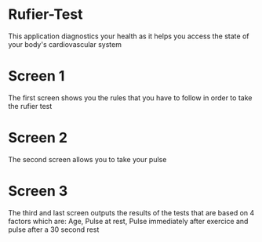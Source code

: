 # Rufier-Test
This application diagnostics your health as it helps you access the state of your body's cardiovascular system
# Screen 1
The first screen shows you the rules that you have to follow in order to take the rufier test
# Screen 2
The second screen allows you to take your pulse
# Screen 3
The third and last screen outputs the results of the tests that are based on 4 factors which are: Age, Pulse at rest, Pulse immediately after exercice and pulse after a 30 second rest
